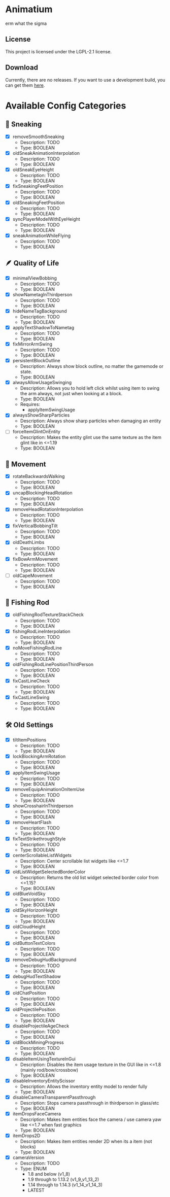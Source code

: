 # Animatium

erm what the sigma

## License

This project is licensed under the LGPL-2.1 license.

## Download

Currently, there are no releases. If you want to use a development build, you can get
them [here](https://github.com/Legacy-Visuals-Project/Animatium/actions).

# Available Config Categories

## 💨 Sneaking

- [X] removeSmoothSneaking
    - Description: TODO
    - Type: BOOLEAN
- [X] oldSneakAnimationInterpolation
    - Description: TODO
    - Type: BOOLEAN
- [X] oldSneakEyeHeight
    - Description: TODO
    - Type: BOOLEAN
- [X] fixSneakingFeetPosition
    - Description: TODO
    - Type: BOOLEAN
- [X] oldSneakingFeetPosition
    - Description: TODO
    - Type: BOOLEAN
- [X] syncPlayerModelWithEyeHeight
    - Description: TODO
    - Type: BOOLEAN
- [X] sneakAnimationWhileFlying
    - Description: TODO
    - Type: BOOLEAN

## 🪶 Quality of Life

- [X] minimalViewBobbing
    - Description: TODO
    - Type: BOOLEAN
- [X] showNametagInThirdperson
    - Description: TODO
    - Type: BOOLEAN
- [X] hideNameTagBackground
    - Description: TODO
    - Type: BOOLEAN
- [X] applyTextShadowToNametag
    - Description: TODO
    - Type: BOOLEAN
- [X] fixMirrorArmSwing
    - Description: TODO
    - Type: BOOLEAN
- [X] persistentBlockOutline
    - Description: Always show block outline, no matter the gamemode or state.
    - Type: BOOLEAN
- [X] alwaysAllowUsageSwinging
    - Description: Allows you to hold left click whilst using item to swing the arm always, not just when looking at a
      block.
    - Type: BOOLEAN
    - Requires:
        - applyItemSwingUsage
- [X] alwaysShowSharpParticles
    - Description: Always show sharp particles when damaging an entity
    - Type: BOOLEAN
- [ ] forceItemGlintOnEntity
    - Description: Makes the entity glint use the same texture as the item glint like in <=1.19
    - Type: BOOLEAN

## 🏃 Movement

- [X] rotateBackwardsWalking
    - Description: TODO
    - Type: BOOLEAN
- [X] uncapBlockingHeadRotation
    - Description: TODO
    - Type: BOOLEAN
- [X] removeHeadRotationInterpolation
    - Description: TODO
    - Type: BOOLEAN
- [X] fixVerticalBobbingTilt
    - Description: TODO
    - Type: BOOLEAN
- [X] oldDeathLimbs
    - Description: TODO
    - Type: BOOLEAN
- [X] fixBowArmMovement
    - Description: TODO
    - Type: BOOLEAN
- [ ] oldCapeMovement
    - Description: TODO
    - Type: BOOLEAN

## 🎣 Fishing Rod

- [X] oldFishingRodTextureStackCheck
    - Description: TODO
    - Type: BOOLEAN
- [X] fishingRodLineInterpolation
    - Description: TODO
    - Type: BOOLEAN
- [X] noMoveFishingRodLine
    - Description: TODO
    - Type: BOOLEAN
- [X] oldFishingRodLinePositionThirdPerson
    - Description: TODO
    - Type: BOOLEAN
- [X] fixCastLineCheck
    - Description: TODO
    - Type: BOOLEAN
- [X] fixCastLineSwing
    - Description: TODO
    - Type: BOOLEAN

## 🛠️ Old Settings

- [X] tiltItemPositions
    - Description: TODO
    - Type: BOOLEAN
- [X] lockBlockingArmRotation
    - Description: TODO
    - Type: BOOLEAN
- [X] applyItemSwingUsage
    - Description: TODO
    - Type: BOOLEAN
- [X] removeEquipAnimationOnItemUse
    - Description: TODO
    - Type: BOOLEAN
- [X] showCrosshairInThirdperson
    - Description: TODO
    - Type: BOOLEAN
- [X] removeHeartFlash
    - Description: TODO
    - Type: BOOLEAN
- [X] fixTextStrikethroughStyle
    - Description: TODO
    - Type: BOOLEAN
- [X] centerScrollableListWidgets
    - Description: Center scrollable list widgets like <=1.7
    - Type: BOOLEAN
- [X] oldListWidgetSelectedBorderColor
    - Description: Returns the old list widget selected border color from <=1.15?
    - Type: BOOLEAN
- [X] oldBlueVoidSky
    - Description: TODO
    - Type: BOOLEAN
- [X] oldSkyHorizonHeight
    - Description: TODO
    - Type: BOOLEAN
- [X] oldCloudHeight
    - Description: TODO
    - Type: BOOLEAN
- [X] oldButtonTextColors
    - Description: TODO
    - Type: BOOLEAN
- [X] removeDebugHudBackground
    - Description: TODO
    - Type: BOOLEAN
- [X] debugHudTextShadow
    - Description: TODO
    - Type: BOOLEAN
- [X] oldChatPosition
    - Description: TODO
    - Type: BOOLEAN
- [X] oldProjectilePosition
    - Description: TODO
    - Type: BOOLEAN
- [X] disableProjectileAgeCheck
    - Description: TODO
    - Type: BOOLEAN
- [X] oldBlockMiningProgress
    - Description: TODO
    - Type: BOOLEAN
- [X] disableItemUsingTextureInGui
    - Description: Disables the item usage texture in the GUI like in <=1.8 (mainly rod/bow/crossbow)
    - Type: BOOLEAN
- [X] disableInventoryEntityScissor
    - Description: Allows the inventory entity model to render fully
    - Type: BOOLEAN
- [X] disableCameraTransparentPassthrough
    - Description: Stops camera passthrough in thirdperson in glass/etc
    - Type: BOOLEAN
- [X] itemDropsFaceCamera
    - Description: Makes item entities face the camera / use camera yaw like <=1.7 when fast graphics
    - Type: BOOLEAN
- [X] itemDrops2D
    - Description: Makes item entities render 2D when its a item (not blocks)
    - Type: BOOLEAN
- [X] cameraVersion
    - Description: TODO
    - Type: ENUM
        - 1.8 and below (v1_8)
        - 1.9 through to 1.13.2 (v1_9_v1_13_2)
        - 1.14 through to 1.14.3 (v1_14_v1_14_3)
        - LATEST